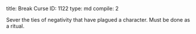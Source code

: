 title:          Break Curse
ID:             1122
type:           md
compile:        2



Sever the ties of negativity that have plagued a character. Must be done as a ritual.